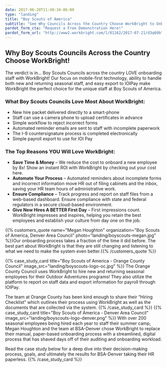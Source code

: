 ```yaml
---
date: 2017-06-20T11:49:34-06:00
type: "landing"
title: "Boy Scouts of America"
subtitle: "See Why Councils Across the Country Choose WorkBright to Onboard Their Staff!"
pardot_form_cta: "Request a Free Demonstration Here!"
pardot_form_url: "http://www2.workbright.com/l/81162/2017-07-21/d3q69b"
---
```


## Why Boy Scouts Councils Across the Country Choose WorkBright!

The verdict is in… Boy Scouts Councils across the country LOVE onboarding staff with WorkBright! Our focus on mobile-first technology, ability to handle both new and returning seasonal staff, and easy export to IOIPay make WorkBright the perfect choice for the unique staff at Boy Scouts of America.

### What Boy Scouts Councils Love Most About WorkBright:

- New hire packet delivered directly to a smart-phone
- Staff can use a camera phone to upload certificates in advance
- Simple workflow to reject incorrect forms
- Automated reminder emails are sent to staff with incomplete paperwork
- The I-9 countersignature process is completed electronically
- Simple payroll export to use for IOI Pay

### The Top Reasons YOU Will Love WorkBright: 

- **Save Time & Money** – We reduce the cost to onboard a new employee by 8x! Show an instant ROI with WorkBright by checking out your cost here.
- **Automate Your Process** – Automated reminders about incomplete forms and incorrect information move HR out of filing cabinets and the inbox, saving your HR team hours of administrative work.
- **Ensure Compliance** – Track progress and report on staff files from a web-based dashboard. Ensure compliance with state and federal regulators in a secure cloud-based environment.
- **Give New Hires A BETTER First Day** – First impressions count. WorkBright impresses and inspires, helping you retain the best employees and establish your culture from day one on the job.


{{% customers_quote name="Megan Houghton" organization="Boy Scouts of America, Denver Area Council" photo="landing/boyscouts-megan.jpg" %}}Our onboarding process takes a fraction of the time it did before. The best part about WorkBright is that they are still changing and listening to what we need to make the system even better.{{% /customers_quote %}}

{{% case_study_card title="Boy Scouts of America - Orange County Council" image_src="landing/boyscouts-logo-oc.jpg" %}}
The Orange County Council uses WorkBright to hire new and returning seasonal employees for their Outdoor Adventures programs! They also utilize the platform to report on staff data and export information for payroll through IOIPay.

The team at Orange County has been kind enough to share their “Hiring Checklist” which outlines their process using WorkBright as well as the documents that are collected via the system.
{{% /case_study_card %}}
{{% case_study_card title="Boy Scouts of America - Denver Area Council" image_src="landing/boyscouts-logo-denver.png" %}}
With over 200 seasonal employees being hired each year to staff their summer camp, Megan Houghton and the team at BSA-Denver chose WorkBright to replace their manual, paper-based onboarding process with a streamlined, digital process that has shaved days off of their auditing and onboarding workload.

Read the case study below for a deep dive into their decision-making process, goals, and ultimately the results for BSA-Denver taking their HR paperless.
{{% /case_study_card %}}